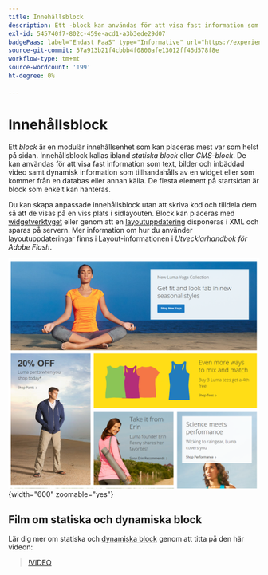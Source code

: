 ```yaml
---
title: Innehållsblock
description: Ett -block kan användas för att visa fast information som text, bilder, inbäddad video och dynamisk information.
exl-id: 545740f7-802c-459e-acd1-a3b3ede29d07
badgePaas: label="Endast PaaS" type="Informative" url="https://experienceleague.adobe.com/en/docs/commerce/user-guides/product-solutions" tooltip="Gäller endast Adobe Commerce i molnprojekt (Adobe-hanterad PaaS-infrastruktur) och lokala projekt."
source-git-commit: 57a913b21f4cbbb4f0800afe13012ff46d578f8e
workflow-type: tm+mt
source-wordcount: '199'
ht-degree: 0%

---
```


# Innehållsblock

Ett _block_ är en modulär innehållsenhet som kan placeras mest var som helst på sidan. Innehållsblock kallas ibland _statiska block_ eller _CMS-block_. De kan användas för att visa fast information som text, bilder och inbäddad video samt dynamisk information som tillhandahålls av en widget eller som kommer från en databas eller annan källa. De flesta element på startsidan är block som enkelt kan hanteras.

Du kan skapa anpassade innehållsblock utan att skriva kod och tilldela dem så att de visas på en viss plats i sidlayouten. Block kan placeras med [widgetverktyget](widget-static-block.md) eller genom att en [layoutuppdatering](layout-updates.md) disponeras i XML och sparas på servern. Mer information om hur du använder layoutuppdateringar finns i [Layout][1]-informationen i _Utvecklarhandbok för Adobe Flash_.

![Block på startsidan för exempelbutiken](./assets/storefront-blocks-home-page.png){width="600" zoomable="yes"}

## Film om statiska och dynamiska block

Lär dig mer om statiska och [dynamiska block](dynamic-blocks.md) genom att titta på den här videon:

>[!VIDEO](https://video.tv.adobe.com/v/343783?quality=12&learn=on)

[1]: https://developer.adobe.com/commerce/frontend-core/guide/layouts/
